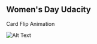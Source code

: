 ## Women's Day Udacity

Card Flip Animation

![Alt Text](https://media.giphy.com/media/Zccp0FCUdNhTt9YkrR/giphy.gif)


